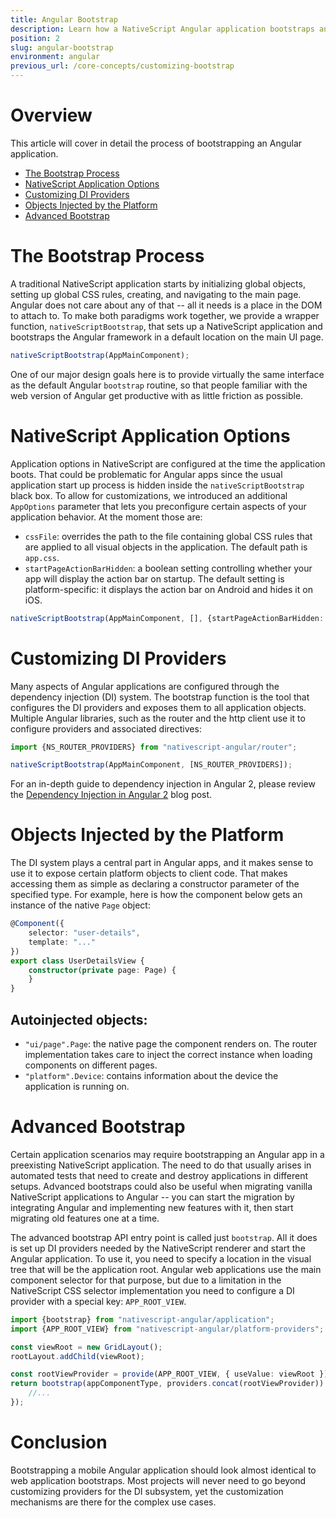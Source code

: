 ```yaml
---
title: Angular Bootstrap
description: Learn how a NativeScript Angular application bootstraps and how you can customize the process.
position: 2
slug: angular-bootstrap
environment: angular
previous_url: /core-concepts/customizing-bootstrap
---
```


# Overview

This article will cover in detail the process of bootstrapping an Angular application.

* [The Bootstrap Process](#the-bootstrap-process)
* [NativeScript Application Options](#nativescript-application-options)
* [Customizing DI Providers](#customizing-di-providers)
* [Objects Injected by the Platform](#objects-injected-by-the-platform)
* [Advanced Bootstrap](#advanced-bootstrap)

# The Bootstrap Process

A traditional NativeScript application starts by initializing global objects, setting up global CSS rules, creating, and navigating to the main page. Angular does not care about any of that -- all it needs is a place in the DOM to attach to. To make both paradigms work together, we provide a wrapper function, `nativeScriptBootstrap`, that sets up a NativeScript application and bootstraps the Angular framework in a default location on the main UI page.

```typescript
nativeScriptBootstrap(AppMainComponent);
```

One of our major design goals here is to provide virtually the same interface as the default Angular `bootstrap` routine, so that people familiar with the web version of Angular get productive with as little friction as possible.

# NativeScript Application Options

Application options in NativeScript are configured at the time the application boots. That could be problematic for Angular apps since the usual application start up process is hidden inside the `nativeScriptBootstrap` black box. To allow for customizations, we introduced an additional `AppOptions` parameter that lets you preconfigure certain aspects of your application behavior. At the moment those are:

* `cssFile`: overrides the path to the file containing global CSS rules that are applied to all visual objects in the application. The default path is `app.css`.
* `startPageActionBarHidden`: a boolean setting controlling whether your app will display the action bar on startup. The default setting is platform-specific: it displays the action bar on Android and hides it on iOS.

```typescript
nativeScriptBootstrap(AppMainComponent, [], {startPageActionBarHidden: true});
```

# Customizing DI Providers

Many aspects of Angular applications are configured through the dependency injection (DI) system. The bootstrap function is the tool that configures the DI providers and exposes them to all application objects. Multiple Angular libraries, such as the router and the http client use it to configure providers and associated directives:

```typescript
import {NS_ROUTER_PROVIDERS} from "nativescript-angular/router";

nativeScriptBootstrap(AppMainComponent, [NS_ROUTER_PROVIDERS]);
```

For an in-depth guide to dependency injection in Angular 2, please review the [Dependency Injection in Angular 2](http://blog.thoughtram.io/angular/2015/05/18/dependency-injection-in-angular-2.html) blog post.

# Objects Injected by the Platform

The DI system plays a central part in Angular apps, and it makes sense to use it to expose certain platform objects to client code. That makes accessing them as simple as declaring a constructor parameter of the specified type. For example, here is how the component below gets an instance of the native `Page` object:

```typescript
@Component({
    selector: "user-details",
    template: "..."
})
export class UserDetailsView {
    constructor(private page: Page) {
    }
}
```

## Autoinjected objects:

* `"ui/page".Page`: the native page the component renders on. The router implementation takes care to inject the correct instance when loading components on different pages.
* `"platform".Device`: contains information about the device the application is running on.

# Advanced Bootstrap

Certain application scenarios may require bootstrapping an Angular app in a preexisting NativeScript application. The need to do that usually arises in automated tests that need to create and destroy applications in different setups. Advanced bootstraps could also be useful when migrating vanilla NativeScript applications to Angular -- you can start the migration by integrating Angular and implementing new features with it, then start migrating old features one at a time.

The advanced bootstrap API entry point is called just `bootstrap`. All it does is set up DI providers needed by the NativeScript renderer and start the Angular application. To use it, you need to specify a location in the visual tree that will be the application root. Angular web applications use the main component selector for that purpose, but due to a limitation in the NativeScript CSS selector implementation you need to configure a DI provider with a special key: `APP_ROOT_VIEW`.

```typescript
import {bootstrap} from "nativescript-angular/application";
import {APP_ROOT_VIEW} from "nativescript-angular/platform-providers";

const viewRoot = new GridLayout();
rootLayout.addChild(viewRoot);

const rootViewProvider = provide(APP_ROOT_VIEW, { useValue: viewRoot });
return bootstrap(appComponentType, providers.concat(rootViewProvider)).then((componentRef) => {
    //...
});
```

# Conclusion

Bootstrapping a mobile Angular application should look almost identical to web application bootstraps. Most projects will never need to go beyond customizing providers for the DI subsystem, yet the customization mechanisms are there for the complex use cases.
